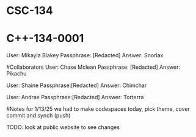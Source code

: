 # CSC-134


# C++-134-0001
User: Mikayla Blakey
Passphrase: [Redacted]
Answer: Snorlax

#Collaborators
User: Chase Mclean
Passphrase: [Redacted]
Answer: Pikachu

User: Shaine
Passphrase:[Redacted] 
Answer: Chimchar

User: Andrae
Passphrase:[Redacted]
Answer: Torterra

#Notes for 1/13/25
we had to make codespaces today, pick theme, cover commit and synch (push)

TODO: look at public website to see changes